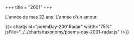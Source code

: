 +++
title = "2001"
+++

L'année de mes 22 ans. L'année d'un amour.

{{< chartjs id="poemDay-2001Radar" width="75%" jsFile="../../charts/taxonomy/poems-day-2001-radar.js" />}}